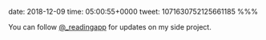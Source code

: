 date: 2018-12-09
time: 05:00:55+0000
tweet: 1071630752125661185
%%%

You can follow [@_readingapp](https://twitter.com/_readingapp) for updates on my side project.
